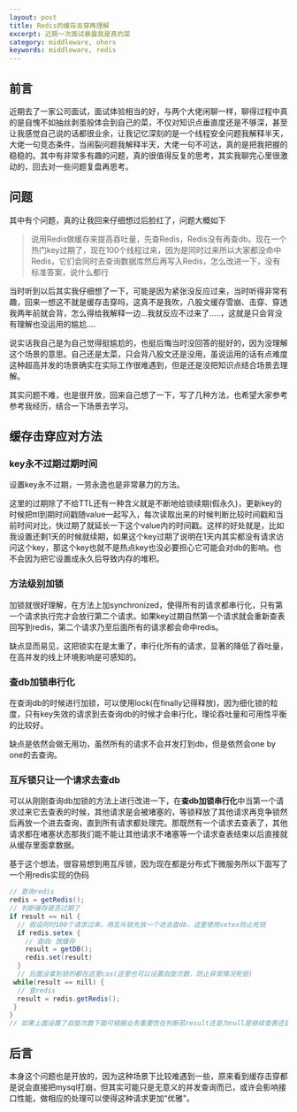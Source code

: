 ```yaml
---
layout: post
title: Redis的缓存击穿再理解
excerpt: 近期一次面试暴露我是真的菜
category: middleware, ohers 
keywords: middleware, redis
---
```


## 前言

近期去了一家公司面试，面试体验相当的好，与两个大佬闲聊一样，聊得过程中真的是自愧不如抽丝剥茧般体会到自己的菜，不仅对知识点垂直度还是不够深，甚至让我感觉自己说的话都很业余，让我记忆深刻的是一个线程安全问题我解释半天，大佬一句竞态条件，当闹裂问题我解释半天，大佬一句不可达，真的是把我把握的稳稳的。其中有非常多有趣的问题，真的很值得反复的思考，其实我聊完心里很激动的，回去对一些问题复盘再思考。



## 问题

其中有个问题，真的让我回来仔细想过后脸红了，问题大概如下

> 说用Redis做缓存来提高吞吐量，先查Redis，Redis没有再查db。现在一个热门key过期了，现在100个线程过来，因为是同时过来所以大家都没命中Redis，它们会同时去查询数据库然后再写入Redis，怎么改进一下，没有标准答案，说什么都行

当时听到以后其实我仔细想了一下，可能是因为紧张没反应过来，当时听得非常有趣，回来一想这不就是缓存击穿吗，这真不是我吹，八股文缓存雪崩、击穿、穿透我两年前就会背，怎么得给我解释一边...我就反应不过来了.....，这就是只会背没有理解也没运用的尴尬....

说实话我自己是为自己觉得挺尴尬的，也挺后悔当时没回答的挺好的，因为没理解这个场景的意思。自己还是太菜，只会背八股文还是没用，虽说运用的话有点难度这种超高并发的场景确实在实际工作很难遇到，但是还是没把知识点结合场景去理解。

其实问题不难，也是很开放，回来自己想了一下，写了几种方法，也希望大家参考参考我经历，结合一下场景去学习。



## 缓存击穿应对方法

### key永不过期过期时间

设置key永不过期，一劳永逸也是非常暴力的方法。

这里的过期除了不给TTL还有一种含义就是不断地给锁续期(假永久)，更新key的时候把ttl到期时间戳随value一起写入，每次读取出来的时候判断比较时间戳和当前时间对比，快过期了就延长一下这个value内的时间戳。这样的好处就是，比如我设置还剩1天的时候就续期，如果这个key过期了说明在1天内其实都没有请求访问这个key，那这个key也就不是热点key也没必要担心它可能会对db的影响。也不会因为把它设置成永久后导致内存的堆积。



### 方法级别加锁

加锁就很好理解，在方法上加synchronized，使得所有的请求都串行化，只有第一个请求执行完才会放行第二个请求。如果key过期自然第一个请求就会重新查表回写到redis，第二个请求乃至后面所有的请求都会命中redis。

缺点显而易见，这把锁实在是太重了，串行化所有的请求，显著的降低了吞吐量，在高并发的线上环境影响是可感知的。



### 查db加锁串行化

在查询db的时候进行加锁，可以使用lock(在finally记得释放)，因为细化锁的粒度，只有key失效的请求到去查询db的时候才会串行化，理论吞吐量和可用性平衡的比较好。

缺点是依然会做无用功，虽然所有的请求不会并发打到db，但是依然会one by one的去查询。



### 互斥锁只让一个请求去查db

可以从刚刚查询db加锁的方法上进行改进一下，在**查db加锁串行化**中当第一个请求过来它去查表的时候，其他请求是会被堵塞的，等锁释放了其他请求再竞争锁然后再放一个进去查询，直到所有请求都处理完。那既然有一个请求去查表了，其他请求都在堵塞状态那我们能不能让其他请求不堵塞等一个请求查表结束以后直接就从缓存里面拿数据。

基于这个想法，很容易想到用互斥锁，因为现在都是分布式下微服务所以下面写了一个用redis实现的伪码

```java
// 查询redis
redis = getRedis();
// 判断缓存是否过期了
if result == nil {
  // 假设同时100个请求过来，用互斥锁先放一个进去查db，这里使用setex防止死锁
  if redis.setex {
    // 查db 放缓存
    result = getDB();
    redis.set(result)
  }
  // 后面没拿到锁的都在这里cas(这里也可以设置自旋次数，防止异常情况死锁)
 while(result == nill) {
  // 查redis
  result = redis.getRedis();
 }
}
// 如果上面设置了自旋次数下面可根据业务重要性在判断若result还是为null是继续查表还是直接返回fail
```



## 后言

本身这个问题也是开放的，因为这种场景下比较难遇到一些，原来看到缓存击穿都是说会直接把mysql打崩，但其实可能只是无意义的并发查询而已，或许会影响接口性能，做相应的处理可以使得这种请求更加“优雅"。